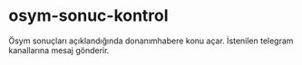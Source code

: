 # osym-sonuc-kontrol
Ösym sonuçları açıklandığında donanımhabere konu açar. İstenilen telegram kanallarına mesaj gönderir.
